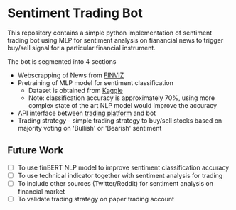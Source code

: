 # Sentiment Trading Bot

This repository contains a simple python implementation of sentiment trading bot using MLP for sentiment analysis on fianancial news to trigger buy/sell signal for a particular financial instrument.

The bot is segmented into 4 sections
- Webscrapping of News from [FINVIZ](https://finviz.com/)
- Pretraining of MLP model for sentiment classification
  - Dataset is obtained from [Kaggle](https://www.kaggle.com/ankurzing/sentiment-analysis-for-financial-news)
  - Note: classification accuracy is approximately 70%, using more complex state of the art NLP model would improve the accuracy
- API interface between [trading platform](https://alpaca.markets/) and bot
- Trading strategy - simple trading strategy to buy/sell stocks based on majority voting on 'Bullish' or 'Bearish' sentiment

## Future Work
- [ ] To use finBERT NLP model to improve sentiment classification accuracy
- [ ] To use technical indicator together with sentiment analysis for trading
- [ ] To include other sources (Twitter/Reddit) for sentiment analysis on financial market
- [ ] To validate trading strategy on paper trading account
